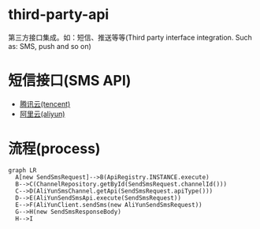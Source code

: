 # third-party-api
第三方接口集成。如：短信、推送等等(Third party interface integration. Such as: SMS, push and so on)


# 短信接口(SMS API)

  + [腾讯云(tencent)](/third-party-api-sms-tencent/README.md)
  + [阿里云(aliyun)](/third-party-api-sms-aliyun/README.md)

# 流程(process)

```mermaid
graph LR
  A[new SendSmsRequest]-->B(ApiRegistry.INSTANCE.execute)
  B-->C(ChannelRepository.getById(SendSmsRequest.channelId()))
  C-->D(AliYunSmsChannel.getApi(SendSmsRequest.apiType()))
  D-->E(AliYunSendSmsApi.execute(SendSmsRequest))
  E-->F(AliYunClient.sendSms(new AliYunSendSmsRequest))
  G-->H(new SendSmsResponseBody)
  H-->I
```

